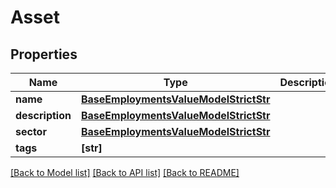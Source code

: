 # Asset


## Properties
Name | Type | Description | Notes
------------ | ------------- | ------------- | -------------
**name** | [**BaseEmploymentsValueModelStrictStr**](BaseEmploymentsValueModelStrictStr.md) |  | 
**description** | [**BaseEmploymentsValueModelStrictStr**](BaseEmploymentsValueModelStrictStr.md) |  | [optional] 
**sector** | [**BaseEmploymentsValueModelStrictStr**](BaseEmploymentsValueModelStrictStr.md) |  | [optional] 
**tags** | **[str]** |  | [optional] 

[[Back to Model list]](../README.md#documentation-for-models) [[Back to API list]](../README.md#documentation-for-api-endpoints) [[Back to README]](../README.md)


